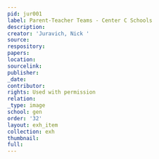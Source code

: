 ```yaml
---
pid: jur001
label: Parent-Teacher Teams - Center C Schools
description:
creator: 'Juravich, Nick '
source:
respository:
papers:
location:
sourcelink:
publisher:
_date:
contributor:
rights: Used with permission
relation:
_type: image
school: gen
order: '32'
layout: exh_item
collection: exh
thumbnail:
full:
---
```

